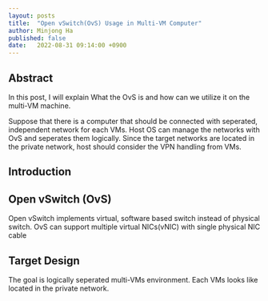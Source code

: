 ```yaml
---
layout: posts
title:  "Open vSwitch(OvS) Usage in Multi-VM Computer"
author: Minjong Ha
published: false
date:   2022-08-31 09:14:00 +0900
---
```



## Abstract

In this post, I will explain What the OvS is and how can we utilize it on the multi-VM machine.

Suppose that there is a computer that should be connected with seperated, independent network for each VMs.
Host OS can manage the networks with OvS and seperates them logically.
Since the target networks are located in the private network, host should consider the VPN handling from VMs.


## Introduction

## Open vSwitch (OvS)

Open vSwitch implements virtual, software based switch instead of physical switch.
OvS can support multiple virtual NICs(vNIC) with single physical NIC cable

## Target Design

The goal is logically seperated multi-VMs environment.
Each VMs looks like located in the private network.
